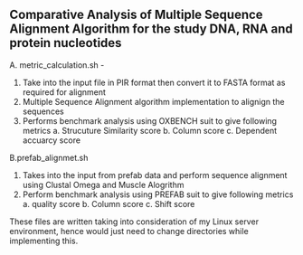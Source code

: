 ## Comparative Analysis of Multiple Sequence Alignment Algorithm for the study DNA, RNA and protein nucleotides

A. metric_calculation.sh  -
1. Take into the input file in PIR format then convert it to FASTA format as required for alignment
2. Multiple Sequence Alignment algorithm implementation to alignign the sequences
3. Performs benchmark analysis using OXBENCH suit to give following metrics
	a. Strucuture Similarity score
	b. Column score
	c. Dependent accuarcy score

B.prefab_alignmet.sh
1. Takes into the input from prefab data and perform sequence alignment using Clustal Omega and Muscle Alogrithm
2. Perform benchmark  analysis using PREFAB suit to give following metrics
	a. quality score
	b. Column score
	c. Shift score

These files are written taking into consideration of my Linux server environment, hence would just need to change directories while implementing this.


